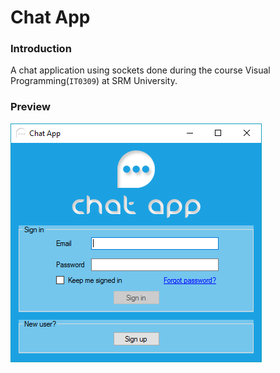 # Chat App

### Introduction

A chat application using sockets done during the course Visual Programming(`IT0309`) at SRM University.

### Preview

![](/preview/preview.png)
